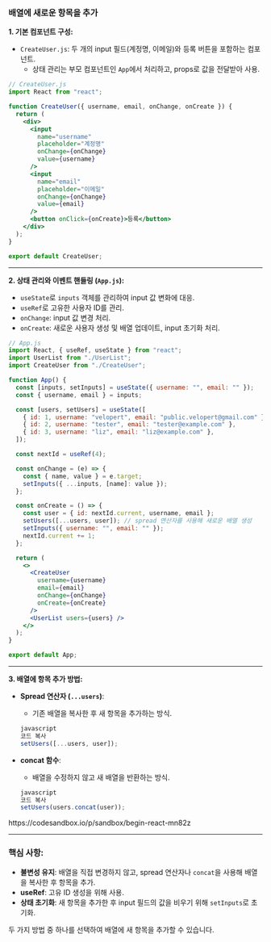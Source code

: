 ### 배열에 새로운 항목을 추가

**1. 기본 컴포넌트 구성:**

- `CreateUser.js`: 두 개의 input 필드(계정명, 이메일)와 등록 버튼을 포함하는 컴포넌트.
  - 상태 관리는 부모 컴포넌트인 `App`에서 처리하고, props로 값을 전달받아 사용.

```jsx
// CreateUser.js
import React from "react";

function CreateUser({ username, email, onChange, onCreate }) {
  return (
    <div>
      <input
        name="username"
        placeholder="계정명"
        onChange={onChange}
        value={username}
      />
      <input
        name="email"
        placeholder="이메일"
        onChange={onChange}
        value={email}
      />
      <button onClick={onCreate}>등록</button>
    </div>
  );
}

export default CreateUser;
```

---

**2. 상태 관리와 이벤트 핸들링 (`App.js`):**

- `useState`로 `inputs` 객체를 관리하여 input 값 변화에 대응.
- `useRef`로 고유한 사용자 ID를 관리.
- `onChange`: input 값 변경 처리.
- `onCreate`: 새로운 사용자 생성 및 배열 업데이트, input 초기화 처리.

```jsx
// App.js
import React, { useRef, useState } from "react";
import UserList from "./UserList";
import CreateUser from "./CreateUser";

function App() {
  const [inputs, setInputs] = useState({ username: "", email: "" });
  const { username, email } = inputs;

  const [users, setUsers] = useState([
    { id: 1, username: "velopert", email: "public.velopert@gmail.com" },
    { id: 2, username: "tester", email: "tester@example.com" },
    { id: 3, username: "liz", email: "liz@example.com" },
  ]);

  const nextId = useRef(4);

  const onChange = (e) => {
    const { name, value } = e.target;
    setInputs({ ...inputs, [name]: value });
  };

  const onCreate = () => {
    const user = { id: nextId.current, username, email };
    setUsers([...users, user]); // spread 연산자를 사용해 새로운 배열 생성
    setInputs({ username: "", email: "" });
    nextId.current += 1;
  };

  return (
    <>
      <CreateUser
        username={username}
        email={email}
        onChange={onChange}
        onCreate={onCreate}
      />
      <UserList users={users} />
    </>
  );
}

export default App;
```

---

**3. 배열에 항목 추가 방법:**

- **Spread 연산자 (`...users`)**:

  - 기존 배열을 복사한 후 새 항목을 추가하는 방식.

  ```jsx
  javascript
  코드 복사
  setUsers([...users, user]);

  ```

- **concat 함수**:

  - 배열을 수정하지 않고 새 배열을 반환하는 방식.

  ```jsx
  javascript
  코드 복사
  setUsers(users.concat(user));

  ```

<link>https://codesandbox.io/p/sandbox/begin-react-mn82z
</link>

---

### 핵심 사항:

- **불변성 유지**: 배열을 직접 변경하지 않고, spread 연산자나 `concat`을 사용해 배열을 복사한 후 항목을 추가.
- **useRef**: 고유 ID 생성을 위해 사용.
- **상태 초기화**: 새 항목을 추가한 후 input 필드의 값을 비우기 위해 `setInputs`로 초기화.

두 가지 방법 중 하나를 선택하여 배열에 새 항목을 추가할 수 있습니다.

